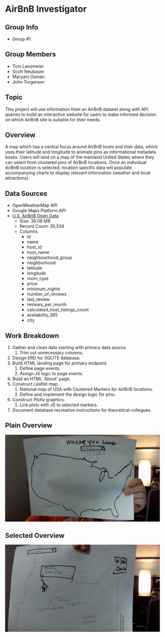 # AirBnB Investigator

## Group Info
* Group #1

## Group Members
* Tom Lenzmeier
* Scott Neubauer
* Maryam Osman
* John Torgerson

## Topic
This project will use information from an AirBnB dataset along with API queries to build an interactive website for users to make informed decision on which AirBnB site is suitable for their needs.

## Overview
A map which has a central focus around AirBnB hosts and their data, which uses their latitude and longitude to animate pins as informational metadata boxes. Users will land on a map of the mainland United States where they can select from clustered pins of AirBnB locations. Once an individual AirBnB location is selected, location specific data will populate accompanying charts to display relevant information (weather and local attractions).

## Data Sources
* OpenWeatherMap API
* Google Maps Platform API
* [U.S. AirBnB Open Data](https://www.kaggle.com/datasets/kritikseth/us-airbnb-open-data)
    * Size: 36.08 MB
    * Record Count: 35,534
    * Columns
        * id
        * name
        * host_id
        * host_name
        * neighbourhood_group
        * neighborhood
        * latitude
        * longitude
        * room_type
        * price
        * minimum_nights
        * number_of_reviews
        * last_review
        * reviews_per_month
        * calculated_host_listings_count
        * availability_365
        * city

## Work Breakdown
1. Gather and clean data starting with primary data source.
    1. Trim out unnecessary columns.
1. Design ERD for SQLITE database.
1. Build HTML landing page for primary endpoint.
    1. Define page events.
    1. Assign JS logic to page events.
1. Build an HTML 'About' page.
1. Construct Leaflet map.
    1. National map of USA with Clustered Markers for AirBnB locations.
    1. Define and implement the design logic for pins.
1. Construct Plotly graphics.
    1. Link plots with JS to selected markers.
1. Document database recreation instructions for theoretical collegues.

## Plain Overview
![Image_1](/Resources/plain.jpg "Plain")

## Selected Overview
![Image_2](/Resources/selected.jpg "Selected")